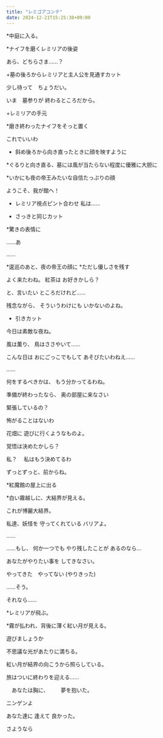 ```yaml
---
title: "レミゴアコンテ"
date: 2024-12-21T15:25:38+09:00
---
```

*中庭に入る。

*ナイフを磨くレミリアの後姿

あら、どちらさま……？

+墓の後ろからレミリアと主人公を見通すカット

少し待って　ちょうだい。

いま　墓参りが
終わるところだから。

+レミリアの手元

*磨き終わったナイフをそっと置く

これでいいわ

  + 斜め後ろから向き直ったときに顔を映すように

*ぐるりと向き直る、墓には風が当たらない程度に優雅に大胆に

 *いかにも夜の帝王みたいな自信たっぷりの顔

ようこそ、我が館へ！
  + レミリア視点ピント合わせ
私は……

  + さっきと同じカット

*驚きの表情に

……あ

……

*逡巡のあと、夜の帝王の顔に
*ただし優しさを残す

よく来たわね。
紅茶は
お好きかしら？

と、言いたい
ところだけれど……

残念ながら、
そういうわけにも
いかないのよね。

  + 引きカット


今日は素敵な夜ね。

風は薫り、
鳥はささやいて……

こんな日は
おにごっこでもして
あそびたいわねえ……

……

何をするべきかは、
もう分かってるわね。

準備が終わったなら、
奥の部屋に来なさい


緊張しているの？

怖がることはないわ

花畑に
遊びに行くようなものよ。


覚悟は決めたかしら？

私？　
私はもう決めてるわ

ずっとずっと、前からね。


*紅魔館の屋上に出る

*白い霧越しに、大結界が見える。

これが博麗大結界。

私達、妖怪を
守ってくれている
バリアよ。

……

……もし、
何か一つでも
やり残したことが
あるのなら…

あなたがやりたい事を
してきなさい。

やってきた　やってない
(やりきった)

……そう。

それなら……

*レミリアが飛ぶ。

*霧が払われ、背後に薄く紅い月が見える。

遊びましょうか




不思議な光があたりに満ちる。

紅い月が結界の向こうから照らしている。

旅はついに終わりを迎える……

　あなたは胸に、
　　夢を抱いた。


ニンゲンよ

あなた達に
逢えて
良かった。

さようなら
